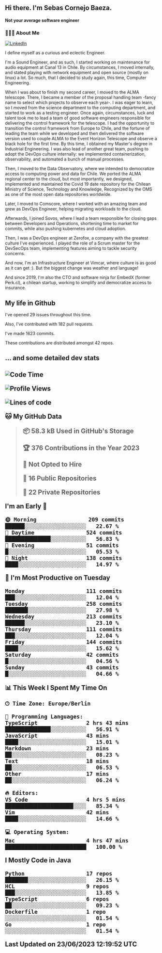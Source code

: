 <h2> Hi there.  I'm Sebas Cornejo Baeza.</h2>
<h4> Not your average software engineer</h4>
<h3> 👨🏻‍💻 About Me </h3>
<a href="http://linkedin.com/in/sebastian-cornejo-baeza/"><img alt="LinkedIn" src="https://img.shields.io/badge/Sebas%20Cornejo%20-informational?style=appveyor&logo=linkedin"></a>


I define myself as a curious and eclectic Engineer.

I'm a Sound Engineer, and as such, I started working on maintenance for audio equipment at Canal 13 in Chile.
By circumstances, I moved internally, and stated playing with network equipment and open source (mostly on linux) 
a lot. So much, that I decided to study again, this time, Computer Engineering.

When I was about to finish my second career, I moved to the ALMA telescope. There, I became a member of the proposal handling team
-fancy name to select which projects to observe each year-. 
I was eager to learn, so I moved from the science department to the computing department, and started to work as 
a testing engineer. Once again, circumstances, luck and talent took me to lead a team of good software engineers 
responsible for delivering the control framework for the telescope. I had the opportunity to transition the control framework from
Europe to Chile, and the fortune of leading the team while we developed and then delivered the software
version used to couple ALMA to the Event Horizon Telescope and observe a black hole for the first time.
By this time, I obtained my Master's degree in Industrial Engineering.
I was also lead of another great team, pushing to adopt the DevOps culture internally: we implemented containerization, observability, and automated a bunch of manual processes.

Then, I moved to the Data Observatory, where we intended to democratize access to computing power
and data for Chile. We ported the ALMA regional center to the cloud, but most importantly, we designed, implemented
and maintained the Covid 19 date repository for the Chilean Ministry of Science, Technology and Knowledge, Recognized by the OMS as one of the most open
data repositories worldwide.

Later, I moved to Comscore, where I worked with an amazing team and grew as DevOps Engineer, helping migrating workloads to the cloud.

Afterwards, I joined Sovos, where I lead a team responsible for closing gaps between Developers and Operations, shortening time to market for commits, while
also pushing kubernetes and cloud adoption.

Then, I was a DevOps engineer at Zerofox, a company with the greatest culture I've experienced. I played the role of a Scrum master for the DevSecOps team,
implementing features aiming to tackle security concerns.

And now, I'm an Infrastructure Engineer at Vimcar, where culture is as good as it can get :). But the biggest change was weather and language!
 
And since 2019, I'm also the CTO and software ninja for EmbedX (former Perk.cl), a chilean startup, working to simplify and democratize access to insurance.

<h2> My life in Github </h2>

I've opened 29 issues throughout this time.

Also, I've contributed with 182 pull requests.

I've made 1623 commits.

These contributions are distributed amongst 42 repos.

<h2>... and some detailed dev stats<h2>

<!--START_SECTION:waka-->
![Code Time](http://img.shields.io/badge/Code%20Time-381%20hrs%2016%20mins-blue)

![Profile Views](http://img.shields.io/badge/Profile%20Views-0-blue)

![Lines of code](https://img.shields.io/badge/From%20Hello%20World%20I%27ve%20Written-686.3%20thousand%20lines%20of%20code-blue)

**🐱 My GitHub Data** 

> 📦 58.3 kB Used in GitHub's Storage 
 > 
> 🏆 376 Contributions in the Year 2023
 > 
> 🚫 Not Opted to Hire
 > 
> 📜 16 Public Repositories 
 > 
> 🔑 22 Private Repositories 
 > 
**I'm an Early 🐤** 

```text
🌞 Morning                209 commits         ██████░░░░░░░░░░░░░░░░░░░   22.67 % 
🌆 Daytime                524 commits         ██████████████░░░░░░░░░░░   56.83 % 
🌃 Evening                51 commits          █░░░░░░░░░░░░░░░░░░░░░░░░   05.53 % 
🌙 Night                  138 commits         ████░░░░░░░░░░░░░░░░░░░░░   14.97 % 
```
📅 **I'm Most Productive on Tuesday** 

```text
Monday                   111 commits         ███░░░░░░░░░░░░░░░░░░░░░░   12.04 % 
Tuesday                  258 commits         ███████░░░░░░░░░░░░░░░░░░   27.98 % 
Wednesday                213 commits         ██████░░░░░░░░░░░░░░░░░░░   23.10 % 
Thursday                 111 commits         ███░░░░░░░░░░░░░░░░░░░░░░   12.04 % 
Friday                   144 commits         ████░░░░░░░░░░░░░░░░░░░░░   15.62 % 
Saturday                 42 commits          █░░░░░░░░░░░░░░░░░░░░░░░░   04.56 % 
Sunday                   43 commits          █░░░░░░░░░░░░░░░░░░░░░░░░   04.66 % 
```


📊 **This Week I Spent My Time On** 

```text
🕑︎ Time Zone: Europe/Berlin

💬 Programming Languages: 
TypeScript               2 hrs 43 mins       ██████████████░░░░░░░░░░░   56.91 % 
JavaScript               43 mins             ████░░░░░░░░░░░░░░░░░░░░░   15.01 % 
Markdown                 23 mins             ██░░░░░░░░░░░░░░░░░░░░░░░   08.23 % 
Text                     18 mins             ██░░░░░░░░░░░░░░░░░░░░░░░   06.53 % 
Other                    17 mins             ██░░░░░░░░░░░░░░░░░░░░░░░   06.24 % 

🔥 Editors: 
VS Code                  4 hrs 5 mins        █████████████████████░░░░   85.34 % 
Vim                      42 mins             ████░░░░░░░░░░░░░░░░░░░░░   14.66 % 

💻 Operating System: 
Mac                      4 hrs 47 mins       █████████████████████████   100.00 % 
```

**I Mostly Code in Java** 

```text
Python                   17 repos            ███████░░░░░░░░░░░░░░░░░░   26.15 % 
HCL                      9 repos             ███░░░░░░░░░░░░░░░░░░░░░░   13.85 % 
TypeScript               6 repos             ██░░░░░░░░░░░░░░░░░░░░░░░   09.23 % 
Dockerfile               1 repo              ░░░░░░░░░░░░░░░░░░░░░░░░░   01.54 % 
Go                       1 repo              ░░░░░░░░░░░░░░░░░░░░░░░░░   01.54 % 
```




 Last Updated on 23/06/2023 12:19:52 UTC
<!--END_SECTION:waka-->
